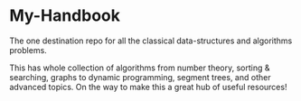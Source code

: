 # My-Handbook
The one destination repo for all the classical data-structures and algorithms problems.

This has whole collection of algorithms from number theory, sorting & searching, graphs to dynamic programming, segment trees, and other advanced topics.
On the way to make this a great hub of useful resources!
